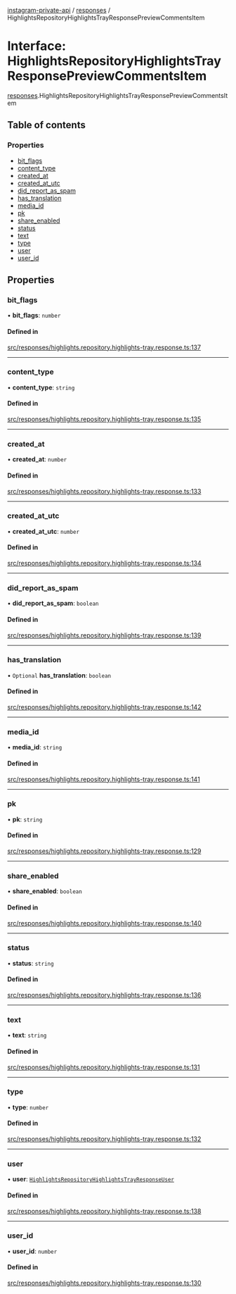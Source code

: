 [instagram-private-api](../../README.md) / [responses](../../modules/responses.md) / HighlightsRepositoryHighlightsTrayResponsePreviewCommentsItem

# Interface: HighlightsRepositoryHighlightsTrayResponsePreviewCommentsItem

[responses](../../modules/responses.md).HighlightsRepositoryHighlightsTrayResponsePreviewCommentsItem

## Table of contents

### Properties

- [bit\_flags](HighlightsRepositoryHighlightsTrayResponsePreviewCommentsItem.md#bit_flags)
- [content\_type](HighlightsRepositoryHighlightsTrayResponsePreviewCommentsItem.md#content_type)
- [created\_at](HighlightsRepositoryHighlightsTrayResponsePreviewCommentsItem.md#created_at)
- [created\_at\_utc](HighlightsRepositoryHighlightsTrayResponsePreviewCommentsItem.md#created_at_utc)
- [did\_report\_as\_spam](HighlightsRepositoryHighlightsTrayResponsePreviewCommentsItem.md#did_report_as_spam)
- [has\_translation](HighlightsRepositoryHighlightsTrayResponsePreviewCommentsItem.md#has_translation)
- [media\_id](HighlightsRepositoryHighlightsTrayResponsePreviewCommentsItem.md#media_id)
- [pk](HighlightsRepositoryHighlightsTrayResponsePreviewCommentsItem.md#pk)
- [share\_enabled](HighlightsRepositoryHighlightsTrayResponsePreviewCommentsItem.md#share_enabled)
- [status](HighlightsRepositoryHighlightsTrayResponsePreviewCommentsItem.md#status)
- [text](HighlightsRepositoryHighlightsTrayResponsePreviewCommentsItem.md#text)
- [type](HighlightsRepositoryHighlightsTrayResponsePreviewCommentsItem.md#type)
- [user](HighlightsRepositoryHighlightsTrayResponsePreviewCommentsItem.md#user)
- [user\_id](HighlightsRepositoryHighlightsTrayResponsePreviewCommentsItem.md#user_id)

## Properties

### bit\_flags

• **bit\_flags**: `number`

#### Defined in

[src/responses/highlights.repository.highlights-tray.response.ts:137](https://github.com/Nerixyz/instagram-private-api/blob/4971f34/src/responses/highlights.repository.highlights-tray.response.ts#L137)

___

### content\_type

• **content\_type**: `string`

#### Defined in

[src/responses/highlights.repository.highlights-tray.response.ts:135](https://github.com/Nerixyz/instagram-private-api/blob/4971f34/src/responses/highlights.repository.highlights-tray.response.ts#L135)

___

### created\_at

• **created\_at**: `number`

#### Defined in

[src/responses/highlights.repository.highlights-tray.response.ts:133](https://github.com/Nerixyz/instagram-private-api/blob/4971f34/src/responses/highlights.repository.highlights-tray.response.ts#L133)

___

### created\_at\_utc

• **created\_at\_utc**: `number`

#### Defined in

[src/responses/highlights.repository.highlights-tray.response.ts:134](https://github.com/Nerixyz/instagram-private-api/blob/4971f34/src/responses/highlights.repository.highlights-tray.response.ts#L134)

___

### did\_report\_as\_spam

• **did\_report\_as\_spam**: `boolean`

#### Defined in

[src/responses/highlights.repository.highlights-tray.response.ts:139](https://github.com/Nerixyz/instagram-private-api/blob/4971f34/src/responses/highlights.repository.highlights-tray.response.ts#L139)

___

### has\_translation

• `Optional` **has\_translation**: `boolean`

#### Defined in

[src/responses/highlights.repository.highlights-tray.response.ts:142](https://github.com/Nerixyz/instagram-private-api/blob/4971f34/src/responses/highlights.repository.highlights-tray.response.ts#L142)

___

### media\_id

• **media\_id**: `string`

#### Defined in

[src/responses/highlights.repository.highlights-tray.response.ts:141](https://github.com/Nerixyz/instagram-private-api/blob/4971f34/src/responses/highlights.repository.highlights-tray.response.ts#L141)

___

### pk

• **pk**: `string`

#### Defined in

[src/responses/highlights.repository.highlights-tray.response.ts:129](https://github.com/Nerixyz/instagram-private-api/blob/4971f34/src/responses/highlights.repository.highlights-tray.response.ts#L129)

___

### share\_enabled

• **share\_enabled**: `boolean`

#### Defined in

[src/responses/highlights.repository.highlights-tray.response.ts:140](https://github.com/Nerixyz/instagram-private-api/blob/4971f34/src/responses/highlights.repository.highlights-tray.response.ts#L140)

___

### status

• **status**: `string`

#### Defined in

[src/responses/highlights.repository.highlights-tray.response.ts:136](https://github.com/Nerixyz/instagram-private-api/blob/4971f34/src/responses/highlights.repository.highlights-tray.response.ts#L136)

___

### text

• **text**: `string`

#### Defined in

[src/responses/highlights.repository.highlights-tray.response.ts:131](https://github.com/Nerixyz/instagram-private-api/blob/4971f34/src/responses/highlights.repository.highlights-tray.response.ts#L131)

___

### type

• **type**: `number`

#### Defined in

[src/responses/highlights.repository.highlights-tray.response.ts:132](https://github.com/Nerixyz/instagram-private-api/blob/4971f34/src/responses/highlights.repository.highlights-tray.response.ts#L132)

___

### user

• **user**: [`HighlightsRepositoryHighlightsTrayResponseUser`](HighlightsRepositoryHighlightsTrayResponseUser.md)

#### Defined in

[src/responses/highlights.repository.highlights-tray.response.ts:138](https://github.com/Nerixyz/instagram-private-api/blob/4971f34/src/responses/highlights.repository.highlights-tray.response.ts#L138)

___

### user\_id

• **user\_id**: `number`

#### Defined in

[src/responses/highlights.repository.highlights-tray.response.ts:130](https://github.com/Nerixyz/instagram-private-api/blob/4971f34/src/responses/highlights.repository.highlights-tray.response.ts#L130)
